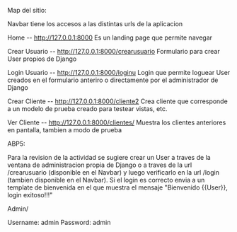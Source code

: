 Map del sitio:

Navbar tiene los accesos a las distintas urls de la aplicacion

Home -- http://127.0.0.1:8000
Es un landing page que permite navegar

Crear Usuario -- http://127.0.0.1:8000/crearusuario
Formulario para crear User propios de Django

Login Usuario -- http://127.0.0.1:8000/loginu
Login que permite loguear User creados en el formulario anteriro o directamente por el administrador de Django

Crear Cliente -- http://127.0.0.1:8000/cliente2
Crea cliente que corresponde a un modelo de prueba creado para testear vistas, etc.

Ver Cliente -- http://127.0.0.1:8000/clientes/
Muestra los clientes anteriores en pantalla, tambien a modo de prueba


ABP5:

Para la revision de la actividad se sugiere crear un User a traves de la ventana de administracion propia de Django o a traves de la url /crearusuario (disponible en el Navbar) y luego verificarlo en la url /login (tambien disponible en el Navbar). Si el login es correcto envia a un template de bienvenida en el que muestra el mensaje "Bienvenido {{User}}, login exitoso!!!"


Admin/

Username: admin
Password: admin
